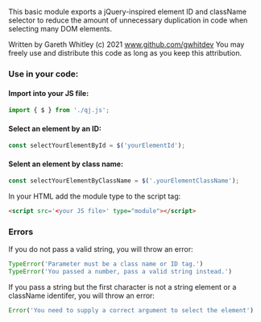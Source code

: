 This basic module exports 
a jQuery-inspired element ID and className selector
to reduce the amount of unnecessary duplication
in code when selecting many DOM elements.


Written by Gareth Whitley (c) 2021
www.github.com/gwhitdev
You may freely use and distribute this code as long
as you keep this attribution.

### Use in your code:
#### Import into your JS file:
```javascript
import { $ } from './qj.js';
```

#### Select an element by an ID:
```javascript
const selectYourElementById = $('yourElementId');
```

#### Selent an element by class name:
```javascript
const selectYourElementByClassName = $('.yourElementClassName');
```

In your HTML add the module type to the script tag:
```html
<script src='<your JS file>' type="module"></script>
```

### Errors
If you do not pass a valid string, you will throw an error:
```javascript
TypeError('Parameter must be a class name or ID tag.')
TypeError('You passed a number, pass a valid string instead.')
```

If you pass a string but the first character is not a string element or a className identifer, you will throw an error:
```javascript
Error('You need to supply a correct argument to select the element')
```